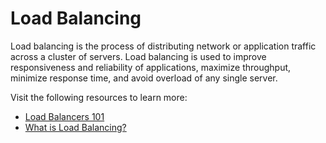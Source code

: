 # Load Balancing

Load balancing is the process of distributing network or application traffic across a cluster of servers. Load balancing is used to improve responsiveness and reliability of applications, maximize throughput, minimize response time, and avoid overload of any single server.

Visit the following resources to learn more:

- [Load Balancers 101](https://www.youtube.com/watch?v=galcDRNd5Ow)
- [What is Load Balancing?](https://www.youtube.com/watch?v=gGLophKzJs8)
